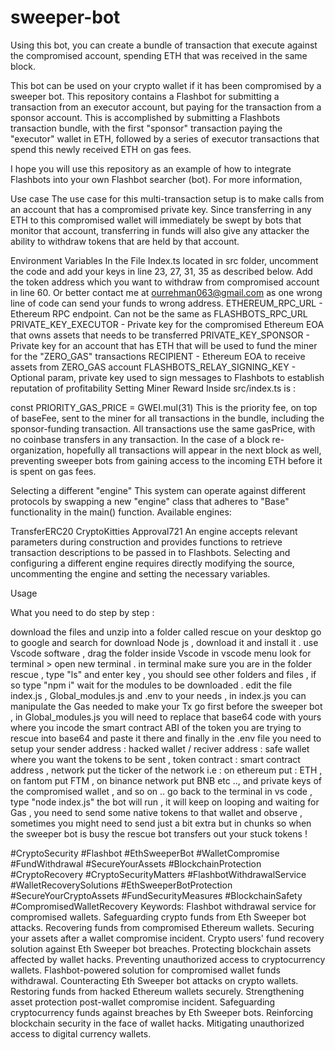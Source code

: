 # sweeper-bot
Using this bot, you can create a bundle of transaction that execute against the compromised account, spending ETH that was received in the same block.


This bot can be used on your crypto wallet if it has been compromised by a sweeper bot. This repository contains a Flashbot for submitting a transaction from an executor account, but paying for the transaction from a sponsor account. This is accomplished by submitting a Flashbots transaction bundle, with the first "sponsor" transaction paying the "executor" wallet in ETH, followed by a series of executor transactions that spend this newly received ETH on gas fees.

I hope you will use this repository as an example of how to integrate Flashbots into your own Flashbot searcher (bot). For more information,

Use case
The use case for this multi-transaction setup is to make calls from an account that has a compromised private key. Since transferring in any ETH to this compromised wallet will immediately be swept by bots that monitor that account, transferring in funds will also give any attacker the ability to withdraw tokens that are held by that account.

Environment Variables
In the File Index.ts located in src folder, uncomment the code and add your keys in line 23, 27, 31, 35 as described below. Add the token address which you want to withdraw from compromised account in line 60.
Or better contact me at ourrehman063@gmail.com as one wrong line of code can send your funds to wrong address.
ETHEREUM_RPC_URL - Ethereum RPC endpoint. Can not be the same as FLASHBOTS_RPC_URL
PRIVATE_KEY_EXECUTOR - Private key for the compromised Ethereum EOA that owns assets that needs to be transferred
PRIVATE_KEY_SPONSOR - Private key for an account that has ETH that will be used to fund the miner for the "ZERO_GAS" transactions
RECIPIENT - Ethereum EOA to receive assets from ZERO_GAS account
FLASHBOTS_RELAY_SIGNING_KEY - Optional param, private key used to sign messages to Flashbots to establish reputation of profitability
Setting Miner Reward
Inside src/index.ts is :

const PRIORITY_GAS_PRICE = GWEI.mul(31)
This is the priority fee, on top of baseFee, sent to the miner for all transactions in the bundle, including the sponsor-funding transaction. All transactions use the same gasPrice, with no coinbase transfers in any transaction. In the case of a block re-organization, hopefully all transactions will appear in the next block as well, preventing sweeper bots from gaining access to the incoming ETH before it is spent on gas fees.

Selecting a different "engine"
This system can operate against different protocols by swapping a new "engine" class that adheres to "Base" functionality in the main() function. Available engines:

TransferERC20
CryptoKitties
Approval721
An engine accepts relevant parameters during construction and provides functions to retrieve transaction descriptions to be passed in to Flashbots. Selecting and configuring a different engine requires directly modifying the source, uncommenting the engine and setting the necessary variables.

Usage

What you need to do step by step :

download the files and unzip into a folder called rescue on your desktop
go to google and search for download Node js , download it and install it .
use Vscode software , drag the folder inside Vscode
in vscode menu look for terminal > open new terminal .
in terminal make sure you are in the folder rescue , type "ls" and enter key , you should see other folders and files , if so type "npm i" wait for the modules to be downloaded .
edit the file index.js , Global_modules.js and .env to your needs , in index.js you can manipulate the Gas needed to make your Tx go first before the sweeper bot , in Global_modules.js you will need to replace that base64 code with yours where you incode the smart contract ABI of the token you are trying to rescue into base64 and paste it there and finally in the .env file you need to setup your sender address : hacked wallet / reciver address : safe wallet where you want the tokens to be sent , token contract : smart contract address , network put the ticker of the network i.e : on ethereum put : ETH , on fantom put FTM , on binance network put BNB etc .., and private keys of the compromised wallet , and so on ..
go back to the terminal in vs code , type "node index.js" the bot will run , it will keep on looping and waiting for Gas , you need to send some native tokens to that wallet and observe , sometimes you might need to send just a bit extra but in chunks so when the sweeper bot is busy the rescue bot transfers out your stuck tokens !

#CryptoSecurity #Flashbot #EthSweeperBot #WalletCompromise #FundWithdrawal #SecureYourAssets #BlockchainProtection #CryptoRecovery #CryptoSecurityMatters #FlashbotWithdrawalService #WalletRecoverySolutions #EthSweeperBotProtection #SecureYourCryptoAssets #FundSecurityMeasures #BlockchainSafety #CompromisedWalletRecovery Keywords: Flashbot withdrawal service for compromised wallets. Safeguarding crypto funds from Eth Sweeper bot attacks. Recovering funds from compromised Ethereum wallets. Securing your assets after a wallet compromise incident. Crypto users' fund recovery solution against Eth Sweeper bot breaches. Protecting blockchain assets affected by wallet hacks. Preventing unauthorized access to cryptocurrency wallets. Flashbot-powered solution for compromised wallet funds withdrawal. Counteracting Eth Sweeper bot attacks on crypto wallets. Restoring funds from hacked Ethereum wallets securely. Strengthening asset protection post-wallet compromise incident. Safeguarding cryptocurrency funds against breaches by Eth Sweeper bots. Reinforcing blockchain security in the face of wallet hacks. Mitigating unauthorized access to digital currency wallets.



